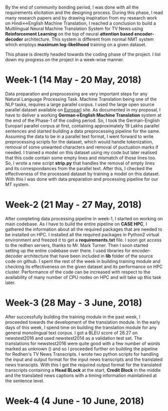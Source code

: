 By the end of community bonding period, I was done with all the requirements elicitation and the designing process.
During this phase, I read many research papers and by drawing inspiration from my research work on Hindi<->English
Machine Translation, I reached a conclusion to build a Multilingual Neural Machine Translation System for TV News 
using **Reinforcement Learning** on the top of neural **attention based encoder-decoder** architecture. This system is 
different from normal NMT system which employs **maximum log-likelihood** training on a given dataset.

This phase is directly headed towards the coding phase of the project. I list down my progress on the project in a
week-wise manner.

# Week-1 (14 May - 20 May, 2018)

Data preparation and preprocessing are very important steps for any Natural Language Processing Task. Machine Translation
being one of the NLP tasks, requires a large parallel corpus. I used the large open source parallel dataset available on
[Europarl](http://www.statmt.org/europarl/) site. As documented in my proposal, I have to deliver a working **German->English
Machine Translation** system at the end of the Phase-1 of the coding period. So, I took the German-English Europarl parallel corpus at first, containing approximately 19 Lakhs parallel sentences and started building a data preprocessing pipeline for the same. Assuming the data to be in a parallel text format, I went forward to write preprocessing scripts for the dataset, which would handle tokenization, removal of some unwanted characters and removal of puctuation marks if needed. I trained
a model on this dataset using my code but later realised that this code contain some empty lines and mismatch of those lines too. So, I wrote a new script **strip.py** that handles the removal of empty lines and its correspondances from the parallel text. After this, I checked the effectiveness of the processed dataset by training a model on this dataset. With this I was done with data preparation and processing pipeline for our MT system.

# Week-2 (21 May - 27 May, 2018)

After completing data processing pipeline in week-1, I started on working on main codebase. As I have to build the entire pipeline on **CASE HPC**, I gathered the information about all the required packages that are needed to be installed on HPC. 
I installed all the required packages in Python2 virtual environment and freezed it to get a **requirements.txt** file. I soon got access to the redhen servers, thanks to Mr. Mark Turner. Then I soon started setting up the entire codebase over there. I used libraries for encoder-decoder architecture that have been included in **lib** folder of the source code on github. I spent the rest of the week in building training module and checking its effectiveness on the given dataset and its performance on HPC cluster. Performance of the code can be increased with respect to the availability of many number of CPU nodes on HPC and will take up this task later.

# Week-3 (28 May - 3 June, 2018)

After successfully building the training module in the past week, I proceeded towards the development of the translation module. In the early days of this week, I spend time on building the translation module for any general monolingual text corpus. I got a BLEU score of 26.27 on newstest2016 and used newstest2014 as a validation test set. The translations for newstest2016 were quite good with a few number of words marked as unknown (<unk>) and so I proceeded further on building the pipeline for Redhen's TV News Transcripts. I wrote two python scripts for handling the input and output format for the input news transcripts and the translated news transcipts. With this I got the required output format for the translated transcripts containing a **Head BLock** at the start, **Credit Block** in the middle and the translated news captions with a timing information maintatined at the sentence level.
  
# Week-4 (4 June - 10 June, 2018)



